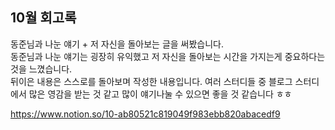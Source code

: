 ## 10월 회고록
동준님과 나눈 얘기 + 저 자신을 돌아보는 글을 써봤습니다.<br/> 동준님과 나눈 얘기는 굉장히 유익했고 저 자신을 돌아보는 시간을 가지는게 중요하다는 것을 느꼈습니다.<br/> 뒤이은 내용은 스스로를 돌아보며 작성한 내용입니다. 여러 스터디들 중 블로그 스터디에서 많은 영감을 받는 것 같고 많이 얘기나눌 수 있으면 좋을 것 같습니다 ㅎㅎ

https://www.notion.so/10-ab80521c819049f983ebb820abacedf9